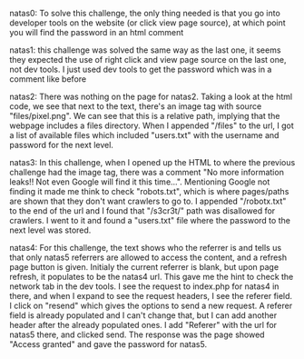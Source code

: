 natas0: To solve this challenge, the only thing needed is that you go into developer tools on the website (or click view page source), at which point you will find the password in an html comment

natas1: this challenge was solved the same way as the last one, it seems they expected the use of right click and view page source on the last one, not dev tools. I just used dev tools to get the password which was in a comment like before

natas2: There was nothing on the page for natas2. Taking a look at the html code, we see that next to the text, there's an image tag with source "files/pixel.png". We can see that this is a relative path, implying that the webpage includes a files directory. When I appended "/files" to the url, I got a list of available files which included "users.txt" with the username and password for the next level.

natas3: In this challenge, when I opened up the HTML to where the previous challenge had the image tag, there was a comment "No more information leaks!! Not even Google will find it this time...". Mentioning Google not finding it made me think to check "robots.txt", which is where pages/paths are shown that they don't want crawlers to go to. I appended "/robotx.txt" to the end of the url and I found that "/s3cr3t/" path was disallowed for crawlers. I went to it and found a "users.txt" file where the password to the next level was stored.

natas4: For this challenge, the text shows who the referrer is and tells us that only natas5 referrers are allowed to access the content, and a refresh page button is given. Initialy the current referrer is blank, but upon page refresh, it populates to be the natas4 url. This gave me the hint to check the network tab in the dev tools. I see the request to index.php for natas4 in there, and when I expand to see the request headers, I see the referer field. I click on "resend" which gives the options to send a new request. A referer field is already populated and I can't change that, but I can add another header after the already populated ones. I add "Referer" with the url for natas5 there, and clicked send. The response was the page showed "Access granted" and gave the password for natas5.  
